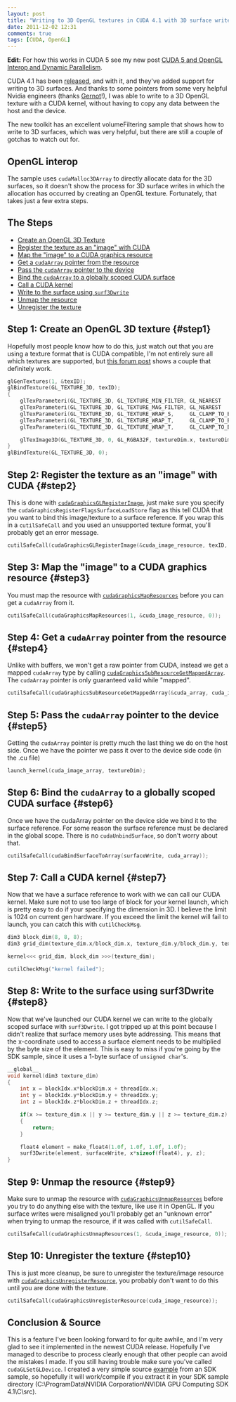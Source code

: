 ```yaml
---
layout: post
title: "Writing to 3D OpenGL textures in CUDA 4.1 with 3D surface writes"
date: 2011-12-02 12:31
comments: true
tags: [CUDA, OpenGL]
---
```

**Edit:** For how this works in CUDA 5 see my new post <a href="http://rauwendaal.net/2013/04/03/cuda-5-and-opengl-interop/" title="CUDA 5 and OpenGL Interop and Dynamic Parallelism">CUDA 5 and OpenGL Interop and Dynamic Parallelism</a>.

CUDA 4.1 has been <a href="http://developer.nvidia.com/cuda-toolkit-41">released</a>, and with it, and they've added support for writing to 3D surfaces. And thanks to some pointers from some very helpful Nvidia engineers (thanks <a href="http://www.mpi-inf.mpg.de/~gziegler/">Gernot</a>!), I was able to write to a 3D OpenGL texture with a CUDA kernel, without having to copy any data between the host and the device.

The new toolkit has an excellent volumeFiltering sample that shows how to write to 3D surfaces, which was very helpful, but there are still a couple of gotchas to watch out for.

## OpenGL interop
The sample uses <code>cudaMalloc3DArray</code> to directly allocate data for the 3D surfaces, so it doesn't show the process for 3D surface writes in which the allocation has occurred by creating an OpenGL texture. Fortunately, that takes just a few extra steps.

## The Steps
* <a href="#step1">Create an OpenGL 3D Texture</a>
* <a href="#step2">Register the texture as an "image" with CUDA</a>
* <a href="#step3">Map the "image" to a CUDA graphics resource</a>
* <a href="#step4">Get a <code>cudaArray</code> pointer from the resource</a>
* <a href="#step5">Pass the <code>cudaArray</code> pointer to the device</a>
* <a href="#step6">Bind the <code>cudaArray</code> to a globally scoped CUDA surface</a>
* <a href="#step7">Call a CUDA kernel</a>
* <a href="#step8">Write to the surface using <code>surf3Dwrite</code></a>
* <a href="#step9">Unmap the resource</a>
* <a href="#step10">Unregister the texture</a>

## Step 1: Create an OpenGL 3D texture {#step1}
Hopefully most people know how to do this, just watch out that you are using a texture format that is CUDA compatible, I'm not entirely sure all which textures are supported, but <a href="http://forums.nvidia.com/index.php?showtopic=164987">this forum post</a> shows a couple that definitely work.

~~~cpp
glGenTextures(1, &texID);
glBindTexture(GL_TEXTURE_3D, texID);
{
	glTexParameteri(GL_TEXTURE_3D, GL_TEXTURE_MIN_FILTER, GL_NEAREST        );
	glTexParameteri(GL_TEXTURE_3D, GL_TEXTURE_MAG_FILTER, GL_NEAREST        );
	glTexParameteri(GL_TEXTURE_3D, GL_TEXTURE_WRAP_S,     GL_CLAMP_TO_BORDER);
	glTexParameteri(GL_TEXTURE_3D, GL_TEXTURE_WRAP_T,     GL_CLAMP_TO_BORDER);
	glTexParameteri(GL_TEXTURE_3D, GL_TEXTURE_WRAP_T,     GL_CLAMP_TO_BORDER);

	glTexImage3D(GL_TEXTURE_3D, 0, GL_RGBA32F, textureDim.x, textureDim.y, textureDim.z, 0, GL_RGBA, GL_FLOAT, NULL);
}
glBindTexture(GL_TEXTURE_3D, 0);
~~~

## Step 2: Register the texture as an "image" with CUDA  {#step2}
This is done with <code><a href="http://developer.download.nvidia.com/compute/cuda/4_0/toolkit/docs/online/group__CUDART__OPENGL_gd7be3ca8a7a739d57f0b558562c5706e.html">cudaGraphicsGLRegisterImage</a></code>, just make sure you specify the <code>cudaGraphicsRegisterFlagsSurfaceLoadStore</code> flag as this tell CUDA that you want to bind this image/texture to a surface reference. If you wrap this in a <code>cutilSafeCall</code> and you used an unsupported texture format, you'll probably get an error message.

~~~cpp
cutilSafeCall(cudaGraphicsGLRegisterImage(&cuda_image_resource, texID, GL_TEXTURE_3D, cudaGraphicsRegisterFlagsSurfaceLoadStore));
~~~

## Step 3: Map the "image" to a CUDA graphics resource  {#step3}
You must map the resource with <code><a href="http://developer.download.nvidia.com/compute/cuda/4_0/toolkit/docs/online/group__CUDART__INTEROP_gb7064fb72e54d89d0666e192b45d35cc.html#gb7064fb72e54d89d0666e192b45d35cc">cudaGraphicsMapResources</a></code> before you can get a <code>cudaArray</code> from it.

~~~cpp
cutilSafeCall(cudaGraphicsMapResources(1, &cuda_image_resource, 0));
~~~

## Step 4: Get a `cudaArray` pointer from the resource  {#step4}
Unlike with buffers, we won't get a raw pointer from CUDA, instead we get a mapped <code>cudaArray</code> type by calling <code><a href="http://developer.download.nvidia.com/compute/cuda/4_0/toolkit/docs/online/group__CUDART__INTEROP_g09f772ed8c6e8e03f396a8895fc42050.html#g09f772ed8c6e8e03f396a8895fc42050">cudaGraphicsSubResourceGetMappedArray</a></code>. The <code>cudaArray</code> pointer is only guaranteed valid while "mapped".

~~~cpp
cutilSafeCall(cudaGraphicsSubResourceGetMappedArray(&cuda_array, cuda_image_resource, 0, 0));
~~~

## Step 5: Pass the <code>cudaArray</code> pointer to the device  {#step5}
Getting the <code>cudaArray</code> pointer is pretty much the last thing we do on the host side. Once we have the pointer we pass it over to the device side code (in the .cu file)

~~~cpp
launch_kernel(cuda_image_array, textureDim);
~~~

## Step 6: Bind the <code>cudaArray</code> to a globally scoped CUDA surface  {#step6}
Once we have the cudaArray pointer on the device side we bind it to the surface reference. For some reason the surface reference must be declared in the global scope. There is no <code>cudaUnbindSurface</code>, so don't worry about that.

~~~cpp
cutilSafeCall(cudaBindSurfaceToArray(surfaceWrite, cuda_array));
~~~

## Step 7: Call a CUDA kernel  {#step7}
Now that we have a surface reference to work with we can call our CUDA kernel. Make sure not to use too large of block for your kernel launch, which is pretty easy to do if your specifying the dimension in 3D. I believe the limit is 1024 on current gen hardware. If you exceed the limit the kernel will fail to launch, you can catch this with <code>cutilCheckMsg</code>.

~~~cpp
dim3 block_dim(8, 8, 8);
dim3 grid_dim(texture_dim.x/block_dim.x, texture_dim.y/block_dim.y, texture_dim.z/block_dim.z);

kernel<<< grid_dim, block_dim >>>(texture_dim);

cutilCheckMsg("kernel failed");
~~~

## Step 8: Write to the surface using surf3Dwrite  {#step8}
Now that we've launched our CUDA kernel we can write to the globally scoped surface with <code>surf3Dwrite</code>. I got tripped up at this point because I didn't realize that surface memory uses byte addressing. This means that the x-coordinate used to access a surface element needs to be multiplied by the byte size of the element. This is easy to miss if you're going by the SDK sample, since it uses a 1-byte surface of <code>unsigned char</code>'s.

~~~cpp
__global__
void kernel(dim3 texture_dim)
{
	int x = blockIdx.x*blockDim.x + threadIdx.x;
	int y = blockIdx.y*blockDim.y + threadIdx.y;
	int z = blockIdx.z*blockDim.z + threadIdx.z;

	if(x >= texture_dim.x || y >= texture_dim.y || z >= texture_dim.z)
	{
		return;
	}

	float4 element = make_float4(1.0f, 1.0f, 1.0f, 1.0f);
	surf3Dwrite(element, surfaceWrite, x*sizeof(float4), y, z);
}
~~~

## Step 9: Unmap the resource  {#step9}
Make sure to unmap the resource with <code><a href="http://developer.download.nvidia.com/compute/cuda/4_0/toolkit/docs/online/group__CUDART__INTEROP_gc4dcf300df27f8cf51a89f0287b07861.html#gc4dcf300df27f8cf51a89f0287b07861">cudaGraphicsUnmapResources</a></code> before you try to do anything else with the texture, like use it in OpenGL. If you surface writes were misaligned you'll probably get an "unknown error" when trying to unmap the resource, if it was called with <code>cutilSafeCall</code>.

~~~cpp
cutilSafeCall(cudaGraphicsUnmapResources(1, &cuda_image_resource, 0));
~~~

## Step 10: Unregister the texture  {#step10}
This is just more cleanup, be sure to unregister the texture/image resource with <code><a href="http://developer.download.nvidia.com/compute/cuda/4_0/toolkit/docs/online/group__CUDART__INTEROP_g1d45ac44d1affe17fb356e0b7a0b0560.html#g1d45ac44d1affe17fb356e0b7a0b0560">cudaGraphicsUnregisterResource</a></code>, you probably don't want to do this until you are done with the texture.

~~~cpp
cutilSafeCall(cudaGraphicsUnregisterResource(cuda_image_resource));
~~~

## Conclusion & Source
This is a feature I've been looking forward to for quite awhile, and I'm very glad to see it implemented in the newest CUDA release. Hopefully I've managed to describe to process clearly enough that other people can avoid the mistakes I made. If you still having trouble make sure you've called <code>cudaGLSetGLDevice</code>. I created a very simple source <a href="https://docs.google.com/open?id=0B61Vxw4WozyLYmE4ZjgyNTgtZDExZS00M2E1LTljOTAtMjYxMzg4ODQ0Nzc1">example</a> from an SDK sample, so hopefully it will work/compile if you extract it in your SDK sample directory (C:\ProgramData\NVIDIA Corporation\NVIDIA GPU Computing SDK 4.1\C\src\).
